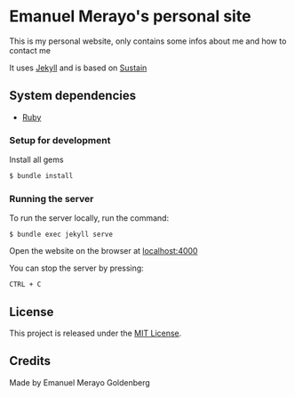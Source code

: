 # Emanuel Merayo's personal site

This is my personal website, only contains some infos about me and how to contact me

It uses [Jekyll](https://jekyllrb.com/) and is based on [Sustain](https://github.com/jekyller/sustain)

## System dependencies

* [Ruby](https://www.ruby-lang.org/en/documentation/installation/)

### Setup for development

Install all gems

```bash
$ bundle install
```

### Running the server

To run the server locally, run the command:

```
$ bundle exec jekyll serve
```

Open the website on the browser at [localhost:4000](http://localhost:4000/)

You can stop the server by pressing:

```
CTRL + C
```

## License

This project is released under the [MIT License](https://opensource.org/licenses/MIT).

## Credits

Made by Emanuel Merayo Goldenberg
